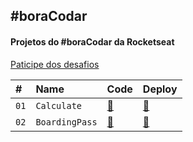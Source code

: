 ## #boraCodar

#### Projetos do #boraCodar da Rocketseat

[Paticipe dos desafios](https://boracodar.dev/)

| #    | Name           | Code    | Deploy |
| :--- | :------------- | :------ | :------|
| `01` | `Calculate` |  [🐙](https://github.com/luizgmachado/boracodar/tree/main/Calculadora) |[👾](https://calculateboracodar.netlify.app/) |
| `02` | `BoardingPass` |  [🐙](#) |[👾](#) |
